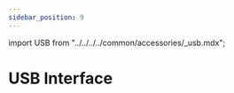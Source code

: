 ```yaml
---
sidebar_position: 9
---
```


import USB from "../../../../common/accessories/\_usb.mdx";

# USB Interface

<USB product="ROCK 5A" model="rock-5a" usb_dev="sda" usb_dev_img="/img/rock5a/rock5a-lsblk-usb.webp" usb_dev_sd_read_time="1.31635 s" usb_dev_sd_read_speed="79.7 MB/s" usb_dev_sd_write_time="2.86056 s" usb_dev_sd_write_speed="36.7 MB/s" />
